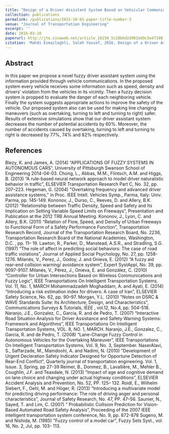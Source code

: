 ```yaml
---
title: "Design of a Driver Assistant System Based on Vehicular Communications Using Fuzzy Logic"
collection: publications
permalink: /publications/2015-10-01-paper-title-number-3
venue: "Journal of Transportation Engineering"
excerpt: ''
date: 2016-03-10
paperurl: http://jte.sinaweb.net/article_16150_5c28b6d2d901bd9c5e47198ff6fa0dcd.pdf
citation: 'Mahdi Esmailoghli, Saleh Yousef, 2016, Design of a Driver Assistant System Based on Vehicular Communications Using Fuzzy Logic,to appear in Journal of Transportation Engineering, pp.385-404.'
---
```


## Abstract
In this paper we propose a novel fuzzy driver assistant system using the information provided through vehicle communications. In the proposed system every vehicle receives some information such as speed, density and drivers’ violation from the vehicles in its vicinity. Then a fuzzy decision system is propped to evaluate the danger of each neighboring vehicle. Finally the system suggests appropriate actions to improve the safety of the vehicle. Our proposed system also can be used for making line changing maneuvers (such as overtaking, turning to left and turning to right) safer. Results of extensive simulations show that our driver assistant system decreases the number of potential accidents by 60%. Moreover, the number of accidents caused by overtaking, turning to left and turning to right is decreased by 77%, 74% and 82% respectively.

## References
Blezy, K. and James, A. (2014) “APPLICATIONS OF FUZZY SYSTEMS IN AUTONOMOUS CARS”,
University of Pittsburgh Swanson School of Engineering 2014-04-03.
Chong, L., Abbas, M.M., Flintsch, A.M. and Higgs, B. (2013) “A rule-based neural network approach to model
driver naturalistic behavior in traffic”, ELSEVIER Transportation Research Part C, No. 32, pp. 207–223.
Hegeman, G. (2004) "Overtaking frequency and advanced driver assistance systems," in Proc. IEEE Intell. Vehicles
Symp., Parma, Italy: Univ. Parma, pp. 145-149.
Kononov, J., Durso, C., Reeves, D. and Allery, B.K. (2012) “Relationship between Traffic Density, Speed and
Safety and Its Implication on Setting Variable Speed Limits on Freeways”, Presentation and Publication at the 2012
TRB Annual Meeting.
Kononov, J., Lyon, C. and Allery, B.K. (2011) “Relation of Flow, Speed, and Density of Urban Freeways to
Functional Form of a Safety Performance Function”, Transportation Research Record, Journal of the Transportation
Research Board, No. 2236, Transportation Research Board of the National Academies, Washington, D.C. , pp. 11–
19.
Lawton, R., Parker, D., Manstead, A.S.R., and Stradling, S.G. (1997) “The role of affect in predicting social
behaviors: The case of road traffic violations”, Journal of Applied Social Psychology, No. 27, pp. 1258-1276.
Milanés, V., Perez, J., Godoy, J. and Onieva, E. (2012) “A fuzzy aid rear-end collision warning/ avoidance system”,
Expert SystAppl, No. 39, pp. 9097-9107.
Milanés, V., Pérez, J., Onieva, E. and González, C. (2010) “Controller for Urban Intersections Based on Wireless
Communications and Fuzzy Logic”, IEEE Transportations On Intelligent Transportation Systems, Vol. 11, No. 1,
MARCH
Mohammadzadeh Moghaddam, A. and Ayati, E. (2014) “Introducing a risk estimation index for drivers: A case of
Iran”, ELSEVIER Safety Science, No. 62, pp. 90–97.
Morgan, Y.L. (2010) "Notes on DSRC & WAVE Standards Suite: Its Architecture, Design, and
Characteristics", Communications Surveys & Tutorials, IEEE , vol.12, No.4, pp. 504-518.
Naranjo, J.E., Gonzalez, C., Garcia, R. and de Pedro, T. (2007) “Interactive Road Situation Analysis for Driver
Assistance and Safety Warning Systems: Framework and Algorithms”, IEEE Transportations On Intelligent
Transportation Systems, VOL. 8, NO. 1, MARCH.
Naranjo, J.E., Gonzalez, C., Garcia, R. and de Pedro, T. (2008) “Lane-Change Fuzzy Control in Autonomous
Vehicles for the Overtaking Maneuver”, IEEE Transportations On Intelligent Transportation Systems, Vol. 9, No. 3,
September.
NaserAlavi, S., Saffarzade, M., Mamdoohi, A. and Nadimi, N. (2010) “Development of Urgent Decleration Safety
Indicator Designed for Opportune Detection of Rear-End Conflict”, Quarterly journal of transportation engineering.
Vol. 1, Issue. 3, Spring, pp 27-39
Reimer, B., Donmez, B., Lavallière, M., Mehler B., Coughlin, J.F. and Teasdale, N. (2013) “Impact of age and
cognitive demand on lane choice and changing under actual highway conditions”, ELSEVIER Accident Analysis
and Prevention, No. 52, PP. 125– 132.
Roidl, E., Wilhelm Siebert, F., Oehl, M. and Höger, R. (2013) “Introducing a multivariate model for predicting
driving performance: The role of driving anger and personal characteristics”, Journal of Safety Research, No. 47,
PP. 47–56.
Saunier, N., Sayed, T. and Lim, C. (2007) “ Probabilistic Collision Prediction for Vision-Based Automated Road
Safety Analysis”, Proceeding of the 2007 IEEE intelligent transportation system conference, No. 9, pp. 872-878
Sugeno, M. and Nishida, M. (1985) "Fuzzy control of a model car", Fuzzy Sets Syst., vol. 16, No. 2, Jul, pp. 103-
113.

